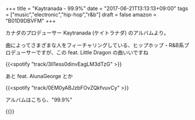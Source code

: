 +++
title = "Kaytranada - 99.9%"
date = "2017-06-21T13:13:13+09:00"
tags = ["music","electronic","hip-hop","r&b"]
draft = false
amazon = "B01D9DBVFM"
+++

カナダのプロデューサー Kaytranada (ケイトラナダ) のアルバムより。

曲によってさまざまな人をフィーチャリングしている、ヒップホップ・R&B系プロデューサーですが、この feat. Little Dragon の曲いいですね

{{<spotify "track/3Il1ess0dinvEagLM3dTzG" >}}

あと feat. AlunaGeorge とか

{{<spotify "track/0EM0yABJzbFOvZQkfvuvCy" >}}

アルバムはこちら、"99.9%"

{{<amazon B01D9DBVFM>}}
